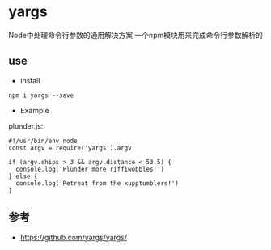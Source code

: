 # yargs

Node中处理命令行参数的通用解决方案
一个npm模块用来完成命令行参数解析的



## use

- install
```
npm i yargs --save
```
- Example

plunder.js:

```
#!/usr/bin/env node
const argv = require('yargs').argv

if (argv.ships > 3 && argv.distance < 53.5) {
  console.log('Plunder more riffiwobbles!')
} else {
  console.log('Retreat from the xupptumblers!')
}
```


## 参考
- https://github.com/yargs/yargs/
